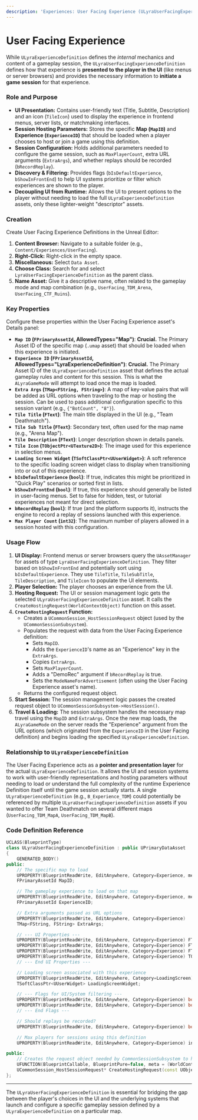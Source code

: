 ```yaml
---
description: 'Experiences: User Facing Experience (ULyraUserFacingExperienceDefinition)'
---
```


# User Facing Experience

While `ULyraExperienceDefinition` defines the _internal_ mechanics and content of a gameplay session, the `ULyraUserFacingExperienceDefinition` defines how that experience is **presented to the player in the UI** (like menus or server browsers) and provides the necessary information to **initiate a game session** for that experience.

### Role and Purpose

* **UI Presentation:** Contains user-friendly text (Title, Subtitle, Description) and an icon (`TileIcon`) used to display the experience in frontend menus, server lists, or matchmaking interfaces.
* **Session Hosting Parameters:** Stores the specific **Map (`MapID`)** and **Experience (`ExperienceID`)** that should be loaded when a player chooses to host or join a game using this definition.
* **Session Configuration:** Holds additional parameters needed to configure the game session, such as `MaxPlayerCount`, extra URL arguments (`ExtraArgs`), and whether replays should be recorded (`bRecordReplay`).
* **Discovery & Filtering:** Provides flags (`bIsDefaultExperience`, `bShowInFrontEnd`) to help UI systems prioritize or filter which experiences are shown to the player.
* **Decoupling UI from Runtime:** Allows the UI to present options to the player without needing to load the full `ULyraExperienceDefinition` assets, only these lighter-weight "descriptor" assets.

### Creation

Create User Facing Experience Definitions in the Unreal Editor:

1. **Content Browser:** Navigate to a suitable folder (e.g., `Content/Experiences/UserFacing`).
2. **Right-Click:** Right-click in the empty space.
3. **Miscellaneous:** Select `Data Asset`.
4. **Choose Class:** Search for and select `LyraUserFacingExperienceDefinition` as the parent class.
5. **Name Asset:** Give it a descriptive name, often related to the gameplay mode and map combination (e.g., `UserFacing_TDM_Arena`, `UserFacing_CTF_Ruins`).

### Key Properties

Configure these properties within the User Facing Experience asset's Details panel:

* **`Map ID` (`FPrimaryAssetId`, AllowedTypes="Map")**: **Crucial.** The Primary Asset ID of the specific map (`.umap` asset) that should be loaded when this experience is initiated.
* **`Experience ID` (`FPrimaryAssetId`, AllowedTypes="LyraExperienceDefinition")**: **Crucial.** The Primary Asset ID of the `ULyraExperienceDefinition` asset that defines the actual gameplay rules and content for this session. This is what the `ALyraGameMode` will attempt to load once the map is loaded.
* **`Extra Args` (`TMap<FString, FString>`)**: A map of key-value pairs that will be added as URL options when traveling to the map or hosting the session. Can be used to pass additional configuration specific to this session variant (e.g., `{"BotCount", "8"}`).
* **`Tile Title` (`FText`)**: The main title displayed in the UI (e.g., "Team Deathmatch").
* **`Tile Sub Title` (`FText`)**: Secondary text, often used for the map name (e.g., "Arena Map").
* **`Tile Description` (`FText`)**: Longer description shown in details panels.
* **`Tile Icon` (`TObjectPtr<UTexture2D>`)**: The image used for this experience in selection menus.
* **`Loading Screen Widget` (`TSoftClassPtr<UUserWidget>`)**: A soft reference to the specific loading screen widget class to display when transitioning into or out of this experience.
* **`bIsDefaultExperience` (`bool`)**: If true, indicates this might be prioritized in "Quick Play" scenarios or sorted first in lists.
* **`bShowInFrontEnd` (`bool`)**: If true, this experience should generally be listed in user-facing menus. Set to false for hidden, test, or tutorial experiences not meant for direct selection.
* **`bRecordReplay` (`bool`)**: If true (and the platform supports it), instructs the engine to record a replay of sessions launched with this experience.
* **`Max Player Count` (`int32`)**: The maximum number of players allowed in a session hosted with this configuration.

### Usage Flow

1. **UI Display:** Frontend menus or server browsers query the `UAssetManager` for assets of type `LyraUserFacingExperienceDefinition`. They filter based on `bShowInFrontEnd` and potentially sort using `bIsDefaultExperience`. They use `TileTitle`, `TileSubTitle`, `TileDescription`, and `TileIcon` to populate the UI elements.
2. **Player Selection:** The player chooses an experience from the UI.
3. **Hosting Request:** The UI or session management logic gets the selected `ULyraUserFacingExperienceDefinition` asset. It calls the `CreateHostingRequest(WorldContextObject)` function on this asset.
4. **`CreateHostingRequest` Function:**
   * Creates a `UCommonSession_HostSessionRequest` object (used by the `UCommonSessionSubsystem`).
   * Populates the request with data from the User Facing Experience definition:
     * Sets `MapID`.
     * Adds the `ExperienceID`'s name as an "Experience" key in the `ExtraArgs`.
     * Copies `ExtraArgs`.
     * Sets `MaxPlayerCount`.
     * Adds a "DemoRec" argument if `bRecordReplay` is true.
     * Sets the `ModeNameForAdvertisement` (often using the User Facing Experience asset's name).
   * Returns the configured request object.
5. **Start Session:** The session management logic passes the created request object to `UCommonSessionSubsystem->HostSession()`.
6. **Travel & Loading:** The session subsystem handles the necessary map travel using the `MapID` and `ExtraArgs`. Once the new map loads, the `ALyraGameMode` on the server reads the "Experience" argument from the URL options (which originated from the `ExperienceID` in the User Facing definition) and begins loading the specified `ULyraExperienceDefinition`.

### Relationship to `ULyraExperienceDefinition`

The User Facing Experience acts as a **pointer and presentation layer** for the actual `ULyraExperienceDefinition`. It allows the UI and session systems to work with user-friendly representations and hosting parameters without needing to load or understand the full complexity of the runtime Experience Definition itself until the game session actually starts. A single `ULyraExperienceDefinition` (e.g., `B_Experience_TDM`) could potentially be referenced by multiple `ULyraUserFacingExperienceDefinition` assets if you wanted to offer Team Deathmatch on several different maps (`UserFacing_TDM_MapA`, `UserFacing_TDM_MapB`).

### Code Definition Reference

```cpp
UCLASS(BlueprintType)
class ULyraUserFacingExperienceDefinition : public UPrimaryDataAsset
{
	GENERATED_BODY()
public:
	// The specific map to load
	UPROPERTY(BlueprintReadWrite, EditAnywhere, Category=Experience, meta=(AllowedTypes="Map"))
	FPrimaryAssetId MapID;

	// The gameplay experience to load on that map
	UPROPERTY(BlueprintReadWrite, EditAnywhere, Category=Experience, meta=(AllowedTypes="LyraExperienceDefinition"))
	FPrimaryAssetId ExperienceID;

	// Extra arguments passed as URL options
	UPROPERTY(BlueprintReadWrite, EditAnywhere, Category=Experience)
	TMap<FString, FString> ExtraArgs;

	// --- UI Properties ---
	UPROPERTY(BlueprintReadWrite, EditAnywhere, Category=Experience) FText TileTitle;
	UPROPERTY(BlueprintReadWrite, EditAnywhere, Category=Experience) FText TileSubTitle;
	UPROPERTY(BlueprintReadWrite, EditAnywhere, Category=Experience) FText TileDescription;
	UPROPERTY(BlueprintReadWrite, EditAnywhere, Category=Experience) TObjectPtr<UTexture2D> TileIcon;
	// --- End UI Properties ---

	// Loading screen associated with this experience
	UPROPERTY(BlueprintReadWrite, EditAnywhere, Category=LoadingScreen)
	TSoftClassPtr<UUserWidget> LoadingScreenWidget;

	// --- Flags for UI/System filtering ---
	UPROPERTY(BlueprintReadWrite, EditAnywhere, Category=Experience) bool bIsDefaultExperience;
	UPROPERTY(BlueprintReadWrite, EditAnywhere, Category=Experience) bool bShowInFrontEnd;
	// --- End Flags ---

	// Should replays be recorded?
	UPROPERTY(BlueprintReadWrite, EditAnywhere, Category=Experience) bool bRecordReplay;

	// Max players for sessions using this definition
	UPROPERTY(BlueprintReadWrite, EditAnywhere, Category=Experience) int32 MaxPlayerCount;

public:
	// Creates the request object needed by CommonSessionSubsystem to host a game
	UFUNCTION(BlueprintCallable, BlueprintPure=false, meta = (WorldContext = "WorldContextObject"))
	UCommonSession_HostSessionRequest* CreateHostingRequest(const UObject* WorldContextObject) const;
};
```

***

The `ULyraUserFacingExperienceDefinition` is essential for bridging the gap between the player's choices in the UI and the underlying systems that launch and configure a specific gameplay session defined by a `ULyraExperienceDefinition` on a particular map.
